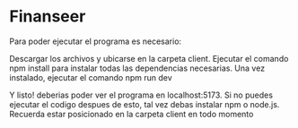 # Finanseer

Para poder ejecutar el programa es necesario:

Descargar los archivos y ubicarse en la carpeta client.
Ejecutar el comando npm install para instalar todas las dependencias necesarias.
Una vez instalado, ejecutar el comando npm run dev

Y listo! deberias poder ver el programa en localhost:5173.
Si no puedes ejecutar el codigo despues de esto, tal vez debas instalar npm o node.js. 
Recuerda estar posicionado en la carpeta client en todo momento
